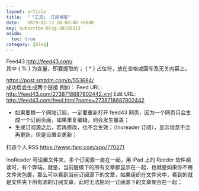 ```yaml
---
layout: article
title:  "「工具」 订阅博客"
date:   2019-02-13 10:08:40 +0800
key: subscribe-blog-20190213
aside:
  toc: true
category: [Blog]
---
```


Feed43  <http://feed43.com/>  
其中 { % } 为变量，即要提取的； { * } 占位符，放在空格或回车及无关内容上，

<https://post.smzdm.com/p/553684/>   
成功后会生成两个链接 例如：
Feed URL:  http://feed43.com/2738718687802442.xml
Edit URL: http://feed43.com/feed.html?name=2738718687802442

- 如果要换一个网站订阅，一定要重新打开 feed43 网页，因为一个网页只会生成一个订阅页面，如果重复编辑，则会发生覆盖；  
- 生成订阅源之后，若再修改，也不会生效；（Inoreader 订阅），显示信息不会再更新，但是设置会更新；    

打造个人 RSS <https://www.ifanr.com/app/770271>   

InoReader 可设置文件夹，多个订阅源一直在一起，用 iPad 上的 Reeder 软件阅读时，有个弊端，就是，当前层级下的所有文章都显示在一起，也就是如果你不用文件夹包裹，那么可以看到当前订阅源下的文章，如果组织在文件夹中，看到的就是文件夹下所有源的订阅文章，此时无法把同一订阅源下的文章聚合在一起；  
